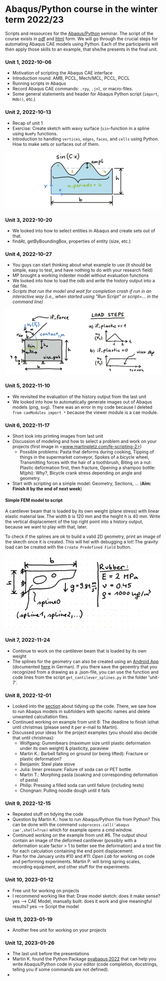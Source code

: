 # Abaqus/Python course in the winter term 2022/23

Scripts and ressources for the [Abaqus/Python](https://online.unileoben.ac.at/mu_online/ee/ui/ca2/app/desktop/#/slc.tm.cp/student/courses/3212968) seminar. The script of the course exists in [pdf](https://www.researchgate.net/publication/345680663_Efficient_FE_Modelling_Course_Scripting_Abaqus_CAE_using_Python) and [html](https://www.martinpletz.com/fe-scripting) form. We will go through the crucial steps for automating Abaqus CAE models using Python. Each of the participants will then apply those skills to an example, that she/he presents in the final unit.

### Unit 1, 2022-10-06
* Motivation of scripting the Abaqus CAE interface
* Introduction round: AMB, PCCL, Mech/MCL, PCCL, PCCL
* Running scripts in Abaqus
* Record Abaqus CAE commands: `.rpy`, `.jnl`, or macro-files.
* Some general statements and header for Abaqus Python script (`import`, `Mdb()`, etc.)

### Unit 2, 2022-10-13
* Recap of unit 1
* Exercise: Create sketch with wavy surface (`sin`-function in a spline using `NumPy` functions.
* Introduction to handling  `vertices`, `edges`, `faces`, and `cells` using Python. How to make sets or surfaces out of them.

![Sketch of the first exercise: Plate with wavy surface.](images/draw-spline.png)

### Unit 3, 2022-10-20
* We looked into how to select entities in Abaqus and create sets out of that.
* findAt, getByBoundingBox, properties of entity (size, etc.)

### Unit 4, 2022-10-27
* You guys can start thinking about what example to use (it should be simple, easy to test, and have nothing to do with your research field) 
* MP brought a working indenter model without evaluation functions
* We looked into how to load the odb and write the history output into a dat file.
* _Scripts that run the model and wait for completion crash if run in an interactive way (i.e., when started using "Run Script" or script=... in the command line)_

![Sketch of the indentation model we used in unit 4.](images/indenter-model3.png)

### Unit 5, 2022-11-10
* We revisited the evaluation of the history output from the last unit
* We looked into how to automatically generate images out of Abaqus models (png, svg). There was an error in my code because I deleted `from caeModules import *` because the viewer module is a cae module.

### Unit 6, 2022-11-17
* Short look into printing images from last unit
* Discussion of modeling and how to select a problem and work on your projects (first image in <www.martinpletz.com/fe-scripting-2>)
  * Possible problems: Pasta that deforms during cooking, Tipping of things in the supermarket conveyor, Spokes of a bicycle wheel, Transmitting forces with the hair of a toothbrush, Biting on a nut: Plastic deformation first, then fracture, Opening a shampoo bottle: M(phi): Why?, Bicycle crank stress depending on angle and geometry.
* Start with scripting on a simple model: Geometry, Sections, ... (**Aim: Finish it by the end of next week**)

#### Simple FEM model to script
A cantilever beam that is loaded by its own weight (plane stress) with linear elastic material law. The width $b$ is 120 mm and the height $h$ is 40 mm. Write the vertical displacement of the top right point into a history output, because we want to play with that, later.

To check if the splines are ok to build a valid 2D geometry, print an image of the skecth once it is created. This will hel with debugging a lot! The gravity load can be created with the `Create Predefined Field` button.

![](images/cantilever_beam.jpeg)

### Unit 7, 2022-11-24
* Continue to work on the cantilever beam that is loaded by its own weight
* The splines for the geometry can also be created using an [Android App](https://play.google.com/store/apps/details?id=mul.kkv.FEMon2) (documented [here](https://www.kunststofftechnik.at/fileadmin/shares/kunststofftechnik/lehrstuhl/Konstruieren_in_Kunst-_und_Verbundstoffen/Docs/FEMon.pdf) in German). If you there save the geoemtry that you recognized from a drawing as a .json-file, you can use the function and code lines from the script `get_cantilever_splines.py` in the folder 'unit-7'.

### Unit 8, 2022-12-01
* Looked into the [section](www.martinpletz.com/fe-scripting-6) about tidying up the code. There, we saw how to run Abaqus models in subfolders with specific names and delete unwanted calcultation files.
* Continued working on example from unit 6: The deadline to finish isthat until christmas (please send it per e-mail to Martin).
* Discussed your ideas for the project examples (you should also decide that until christmas):
  * Wolfgang: Gummibears (maximum size until plastic deformation under its own weight) & plasticity, paraview
  * Martin K.: Barbell falling on ground (or being lifted): Fracture or plastic deformation? 
  * Benjamin: Steel plate stove
  * Julia: Inner pressure: Failure of soda can or PET bottle
  * Martin T.: Morphing pasta (soaking and corresponding deformation of pasta)
  * Philip: Pressing a filled soda can until failure (including tests)
  * Chongnan: Pulling noodle dough until it fails

### Unit 9, 2022-12-15
* Repeated stuff on tidying the code
* Question by Martin K.: how to run Abaqus/Python file from Python? This can be done with the command `subprocess.call('abaqus cae',shell=True)` which for example opens a cmd window.
* Continued working on the example from unit #6. The output shoul contain an image of the deformed cantilever (possibly with a deformation scale factor > 1 to better see the deformation) and a text file for each calculation containing the end point displacement.
* Plan for the January units #10 and #11: _Open Lab_ for working on code and performing experiments. Martin P. will bring spring scales, recording equipment, and other stuff for the experiments.

### Unit 10, 2023-01-12
* Free unit for working on projects
* I recommend working like that: Draw model sketch: does it make sense? yes --> CAE Model, manually built: does it work and give meaningful results? yes --> Script the model

### Unit 11, 2023-01-19
* Another free unit for working on your projects

### Unit 12, 2023-01-26
* The last unit before the presentations
* Martin K. found the Python Package [pyabaqus 2022](https://pypi.org/project/pyabaqus/) that can help you write Abaqus/Python code in your editor (code completion, docstrings, telling you if some commands are not defined).
* 